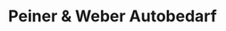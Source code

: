 ---
title: "Peiner & Weber Autobedarf"
url: /wolfsberg/peiner-und-weber-autobedarf/
shop: Autoteile
---